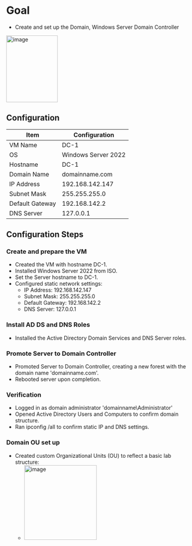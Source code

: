# Goal 
- Create and set up the Domain, Windows Server Domain Controller
<img width="137" height="178" alt="image" src="https://github.com/user-attachments/assets/b1b84dcd-5c8a-4343-b8c5-59358606ab73" />


## Configuration

| Item               | Configuration                  |
|--------------------|--------------------------------|
| VM Name            | DC-1|
| OS                 | Windows Server 2022|
| Hostname           | DC-1                           |
| Domain Name        | domainname.com                 |
| IP Address         | 192.168.142.147                |
| Subnet Mask        | 255.255.255.0                  |
| Default Gateway    | 192.168.142.2                  |
| DNS Server         | 127.0.0.1                      |



## Configuration Steps

### Create and prepare the VM
- Created the VM with hostname DC-1.
- Installed Windows Server 2022 from ISO.
- Set the Server hostname to DC-1.
- Configured static network settings:
  - IP Address: 192.168.142.147
  - Subnet Mask: 255.255.255.0
  - Default Gateway: 192.168.142.2
  - DNS Server: 127.0.0.1

### Install AD DS and DNS Roles
- Installed the Active Directory Domain Services and DNS Server roles.

### Promote Server to Domain Controller
- Promoted Server to Domain Controller, creating a new forest with the domain name 'domainname.com'.
- Rebooted server upon completion.

### Verification
- Logged in as domain administrator 'domainname\Administrator'
- Opened Active Directory Users and Computers to confirm domain structure.
- Ran ipconfig /all to confirm static IP and DNS settings.

### Domain OU set up
- Created custom Organizational Units (OU) to reflect a basic lab structure:
  - <img width="193" height="199" alt="image" src="https://github.com/user-attachments/assets/1e76b192-44d8-4fd6-b323-f87206fbf3b2" />



